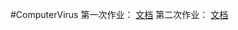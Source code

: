#ComputerVirus
第一次作业： [文档](http://git.oschina.net/mrbian/ComputerVirus/blob/master/first/First.md) 
第二次作业： [文档](http://git.oschina.net/mrbian/ComputerVirus/blob/master/second/Second.md) 